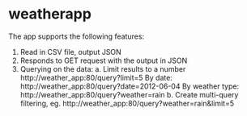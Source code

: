 # weatherapp
The app supports the following features:

1. Read in CSV file, output JSON
2. Responds to GET request with the output in JSON
3. Querying on the data:
      a. Limit results to a number http://weather_app:80/query?limit=5
         By date: http://weather_app:80/query?date=2012-06-04
         By weather type: http://weather_app:80/query?weather=rain
      b. Create multi-query filtering, eg. http://weather_app:80/query?weather=rain&limit=5
